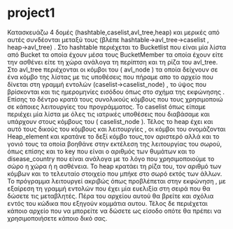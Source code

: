 # project1

Κατασκευάζω 4 δομές (hashtable,caselist,avl_tree,heap) και μερικές από αυτές συνδέονται μεταξύ τους (βλέπε hashtable→avl_tree→caselist 
, heap→avl_tree) . Στο hashtable περιέχεται το Bucketlist που είναι μία λίστα από Bucket τα οποία έχουν μέσα τους BucketMember τα 
οποία έχουν είτε την ασθένει είτε τη χώρα ανάλογα τη περίπτση και τη ρίζα του avl_tree. Στο  avl_tree περιέχονται οι κόμβοι του 
( avl_node ) τα οποία δείχνουν σε ένα κόμβο της λίστας με τις υποθέσεις που πήραμε απο το αρχείο που δίνεται στη γραμμή εντολών 
(caselist->caselist_node) , το ύψος που βρίσκονται και τις ημερομηνίες εισόδου όπως στο σχήμα της εκφώνησης . Επίσης το δέντρο κρατά
τους συνολικούς κόμβους που τους χρησιμοποιώ σε κάποιες λειτουργίες του προγράμματος. Το caselist όπως είπαμε περιέχει μία λίστα με
όλες τις ιατρικές υποθέσεις που διαβάσαμε και υπάρχουν στους κόμβους του  ( caselist_node ).  Τέλος το  heap έχει και αυτό τους δικούς 
του κόμβους και λειτουργίες , οι κόμβοι του ονομάζονται Heap_element και κρατάνε το δεξί κόμβο τους,τον αριστερό αλλά και το γονιό τους 
τα οποία βοηθάνε στην εκτέλεση της λειτουργίας του σωρού, όπως επίσης και το key που είναι ο αριθμός των θυμάτων και το disease_country 
που είναι ανάλογα με το λόγο που χρησιμοποιούμε το σώρο η χώρα ή η ασθένεια. Το  heap κρατάει τη ρίζα του, τον αριθμό των κόμβων και το 
τελευταίο στοιχείο που μπήκε στο σωρό εκτός των άλλων. Το πρόγραμμα λειτουργεί ακριβώς όπως προβλέπεται στην εκφώνηση , με εξαίρεση τη 
γραμμή εντολών που έχει μία ευελιξία στη σειρά που θα δώσετε τις μεταβλητές. Πέρα του αρχείου αυτού θα βρείτε και σχόλια εντός του κώδικα
που εξηγούν κομμάτια αυτου. Τέλος δε περιέχεται κάποιο αρχείο που να μπορείτε να δώσετε ως είσοδο οπότε θα πρέπει να χρησιμοποιήσετε 
κάποιο δικό σας.  
